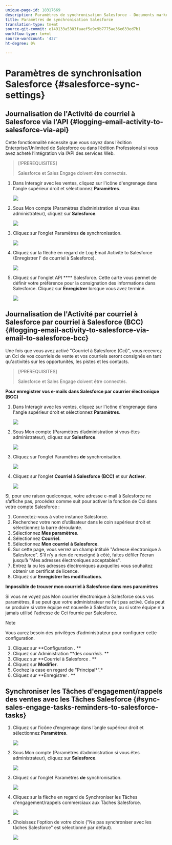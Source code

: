 ```yaml
---
unique-page-id: 18317669
description: Paramètres de synchronisation Salesforce - Documents marketing - Documentation du produit
title: Paramètres de synchronisation Salesforce
translation-type: tm+mt
source-git-commit: e149133a5383faaef5e9c9b7775ae36e633ed7b1
workflow-type: tm+mt
source-wordcount: '437'
ht-degree: 0%

---
```



# Paramètres de synchronisation Salesforce {#salesforce-sync-settings}

## Journalisation de l&#39;Activité de courriel à Salesforce via l&#39;API {#logging-email-activity-to-salesforce-via-api}

Cette fonctionnalité nécessite que vous soyez dans l’édition Enterprise/Unlimited de Salesforce ou dans l’édition Professional si vous avez acheté l’intégration via l’API des services Web.

>[!PREREQUISITES]
>
>Salesforce et Sales Engage doivent être connectés.

1. Dans Interagir avec les ventes, cliquez sur l&#39;icône d&#39;engrenage dans l&#39;angle supérieur droit et sélectionnez **Paramètres**.

   ![](assets/one-2.png)

1. Sous Mon compte (Paramètres d’administration si vous êtes administrateur), cliquez sur **Salesforce**.

   ![](assets/two-2.png)

1. Cliquez sur l’onglet Paramètres **de** synchronisation.

   ![](assets/three-1.png)

1. Cliquez sur la flèche en regard de Log Email Activité to Salesforce (Enregistrer l&#39; de courriel à Salesforce).

   ![](assets/four-1.png)

1. Cliquez sur l&#39;onglet API **** Salesforce. Cette carte vous permet de définir votre préférence pour la consignation des informations dans Salesforce. Cliquez sur **Enregistrer** lorsque vous avez terminé.

   ![](assets/five.png)

## Journalisation de l&#39;Activité par courriel à Salesforce par courriel à Salesforce (BCC) {#logging-email-activity-to-salesforce-via-email-to-salesforce-bcc}

Une fois que vous avez activé &quot;Courriel à Salesforce (Cci)&quot;, vous recevrez un Cci de vos courriels de vente et vos courriels seront consignés en tant qu&#39;activités sur les opportunités, les pistes et les contacts.

>[!PREREQUISITES]
>
>Salesforce et Sales Engage doivent être connectés.

**Pour enregistrer vos e-mails dans Salesforce par courrier électronique (BCC)**

1. Dans Interagir avec les ventes, cliquez sur l&#39;icône d&#39;engrenage dans l&#39;angle supérieur droit et sélectionnez **Paramètres**.

   ![](assets/one-3.png)

1. Sous Mon compte (Paramètres d’administration si vous êtes administrateur), cliquez sur **Salesforce**.

   ![](assets/two-3.png)

1. Cliquez sur l’onglet Paramètres **de** synchronisation.

   ![](assets/three-1.png)

1. Cliquez sur l’onglet **Courriel à Salesforce (BCC)** et sur **Activer**.

   ![](assets/six-2.png)

Si, pour une raison quelconque, votre adresse e-mail à Salesforce ne s’affiche pas, procédez comme suit pour activer la fonction de Cci dans votre compte Salesforce :

1. Connectez-vous à votre instance Salesforce.
1. Recherchez votre nom d’utilisateur dans le coin supérieur droit et sélectionnez la barre déroulante.
1. Sélectionnez **Mes paramètres**.
1. Sélectionnez **Courriel**.
1. Sélectionnez **Mon courriel à Salesforce**.
1. Sur cette page, vous verrez un champ intitulé &quot;Adresse électronique à Salesforce&quot;. S’il n’y a rien de renseigné à côté, faites défiler l’écran jusqu’à &quot;Mes adresses électroniques acceptables&quot;.
1. Entrez la ou les adresses électroniques auxquelles vous souhaitez obtenir un certificat de licence.
1. Cliquez sur **Enregistrer les modifications**.

**Impossible de trouver mon courriel à Salesforce dans mes paramètres**

Si vous ne voyez pas Mon courrier électronique à Salesforce sous vos paramètres, il se peut que votre administrateur ne l’ait pas activé. Cela peut se produire si votre équipe est nouvelle à Salesforce, ou si votre équipe n&#39;a jamais utilisé l&#39;adresse de Cci fournie par Salesforce.

>[!NOTE]
>
>Vous aurez besoin des privilèges d’administrateur pour configurer cette configuration.

1. Cliquez sur **Configuration *.* **
1. Cliquez sur Administration **des *courriels.* **
1. Cliquez sur **Courriel à Salesforce *.* **
1. Cliquez sur **Modifier**.
1. Cochez la case en regard de &quot;Principal*&quot;.*
1. Cliquez sur **Enregistrer *.* **

## Synchroniser les Tâches d&#39;engagement/rappels des ventes avec les Tâches Salesforce {#sync-sales-engage-tasks-reminders-to-salesforce-tasks}

1. Cliquez sur l’icône d’engrenage dans l’angle supérieur droit et sélectionnez **Paramètres**.

   ![](assets/one-3.png)

1. Sous Mon compte (Paramètres d’administration si vous êtes administrateur), cliquez sur **Salesforce**.

   ![](assets/two-2.png)

1. Cliquez sur l’onglet Paramètres **de** synchronisation.

   ![](assets/three-1.png)

1. Cliquez sur la flèche en regard de Synchroniser les Tâches d&#39;engagement/rappels commerciaux aux Tâches Salesforce.

   ![](assets/seven-2.png)

1. Choisissez l&#39;option de votre choix (&quot;Ne pas synchroniser avec les tâches Salesforce&quot; est sélectionné par défaut).

   ![](assets/eight.png)

